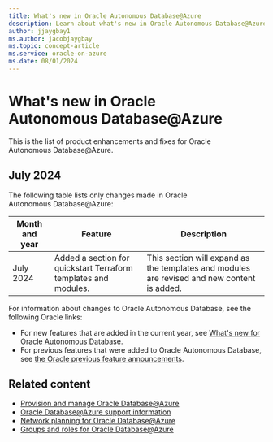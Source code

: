 ```yaml
---
title: What's new in Oracle Autonomous Database@Azure
description: Learn about what's new in Oracle Autonomous Database@Azure.
author: jjaygbay1
ms.author: jacobjaygbay
ms.topic: concept-article
ms.service: oracle-on-azure
ms.date: 08/01/2024
---
```


# What's new in Oracle Autonomous Database@Azure

This is the list of product enhancements and fixes for Oracle Autonomous Database@Azure.

## July 2024

The following table lists only changes made in Oracle Autonomous Database@Azure:

| Month and year | Feature | Description |
| ---------- | ------- | ----------- |
| July 2024 | Added a section for quickstart Terraform templates and modules. | This section will expand as the templates and modules are revised and new content is added. |

For information about changes to Oracle Autonomous Database, see the following Oracle links:

* For new features that are added in the current year, see [What's new for Oracle Autonomous Database](https://docs.oracle.com/en/cloud/paas/autonomous-database/serverless/adbsb/whats-new-adwc.html).
* For previous features that were added to Oracle Autonomous Database, see [the Oracle previous feature announcements](https://docs.oracle.com/en/cloud/paas/autonomous-database/serverless/adbsb/previous-feature-announcements.html).

## Related content

* [Provision and manage Oracle Database@Azure](provision-oracle-database.md)
* [Oracle Database@Azure support information](oracle-database-support.md)
* [Network planning for Oracle Database@Azure](oracle-database-network-plan.md)
* [Groups and roles for Oracle Database@Azure](oracle-database-groups-roles.md)
